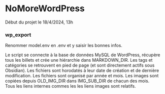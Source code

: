 # NoMoreWordPress

Début du projet le 18/4/2024, 13h

### wp_export

Renommer model.env en .env et y saisir les bonnes infos.

Le script se connecte à la base de données MySQL de WordPress, récupère tous les billets et crée une hiérarchie dans MARKDOWN_DIR.
Les tags et catégories se retrouvent en pied de page (et sont directement actifs sous Obsidian).
Les fichiers sont horodatés à leur date de création et de dernière modification.
Les fichiers sont organisé par année et mois.
Les images sont copiées depuis OLD_IMG_DIR dans IMG_SUB_DIR de chacun des mois.
Tous les liens internes commes les les liens images sont relatifs.
